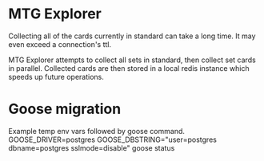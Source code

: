 # MTG Explorer

Collecting all of the cards currently in standard can take a long time. It may even exceed a connection's ttl.

MTG Explorer attempts to collect all sets in standard, then collect set cards in parallel.
Collected cards are then stored in a local redis instance which speeds up future operations.

# Goose migration
Example temp env vars followed by goose command.
GOOSE_DRIVER=postgres GOOSE_DBSTRING="user=postgres dbname=postgres sslmode=disable" goose status
